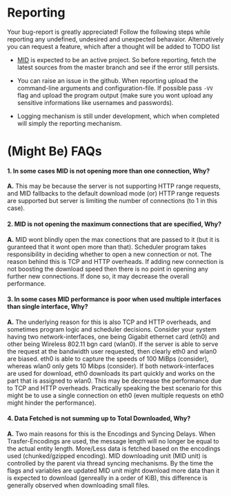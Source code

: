 # Reporting

Your bug-report is greatly appreciated! Follow the following steps while reporting any undefined, undesired and unexpected behavaior. Alternatively you can request a feature, which after a thought will be added to TODO list

* [MID](https://github.com/MohithReddy2439/MID/) is expected to be an active project. So before reporting, fetch the latest sources from the master branch and see if the error still persists. 

* You can raise an issue in the github. When reporting upload the command-line arguments and configuration-file. If possible pass ```-VV``` flag and upload the program output (make sure you wont upload any sensitive informations like usernames and passwords). 

* Logging mechanism is still under development, which when completed will simply the reporting mechanism.

# (Might Be) FAQs  

#### 1. In some cases MID is not opening more than one connection, Why?

**A.** This may be because the server is not supporting HTTP range requests, and MID fallbacks to the default download mode (or) HTTP range requests are supported but server is limiting the number of connections (to 1 in this case).

#### 2. MID is not opening the maximum connections that are specified, Why?

**A.** MID wont blindly open the max conections that are passed to it (but it is guranteed that it wont open more than that). Scheduler program takes responsibility in deciding whether to open a new connection or not. The reason behind this is TCP and HTTP overheads. If adding new connection is not boosting the download speed then there is no point in opening any further new connections. If done so, it may decrease the overall performance.

#### 3. In some cases MID performance is poor when used multiple interfaces than single interface, Why?

**A.** The underlying reason for this is also TCP and HTTP overheads, and sometimes program logic and scheduler decisions. Consider your system having two network-interfaces, one being Gigabit ethernet card (eth0) and other being Wireless 802.11 bgn card (wlan0). If the server is able to serve the request at the bandwidth user requested, then clearly eth0 and wlan0 are biased. eth0 is able to capture the speeds of 100 MiBps (consider), whereas wlan0 only gets 10 Mibps (consider). If both network-interfaces are used for download, eth0 downloads its part quickly and works on the part that is assigned to wlan0. This may be decrrease the performance due to TCP and HTTP overheads. Practically speaking the best scenario for this might be to use a single connection on eth0 (even multiple requests on eth0 might hinder the performance).

#### 4. Data Fetched is not summing up to Total Downloaded, Why?

**A.** Two main reasons for this is the Encodings and Syncing Delays. When Trasfer-Encodings are used, the message length will no longer be equal to the actual entity length. More/Less data is fetched based on the encodings used (chunked/gzipped encoding). MID downloading unit (MID unit) is controlled by the parent via thread syncing mechanisms. By the time the flags and variables are updated MID unit might download more data than it is expected to download (genreally in a order of KiB), this difference is generally observed when downloading small files.
 